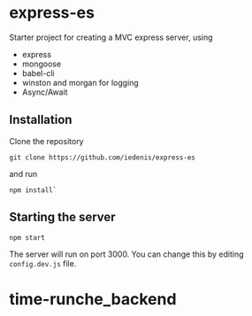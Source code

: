 # express-es

Starter project for creating a MVC express server, using

+ express
+ mongoose
+ babel-cli
+ winston and morgan for logging
+ Async/Await

## Installation

Clone the repository 
```
git clone https://github.com/iedenis/express-es
```
and run 
```
npm install`
```

## Starting the server

```
npm start
```

The server will run on port 3000. You can change this by editing `config.dev.js` file.

# time-runche_backend
